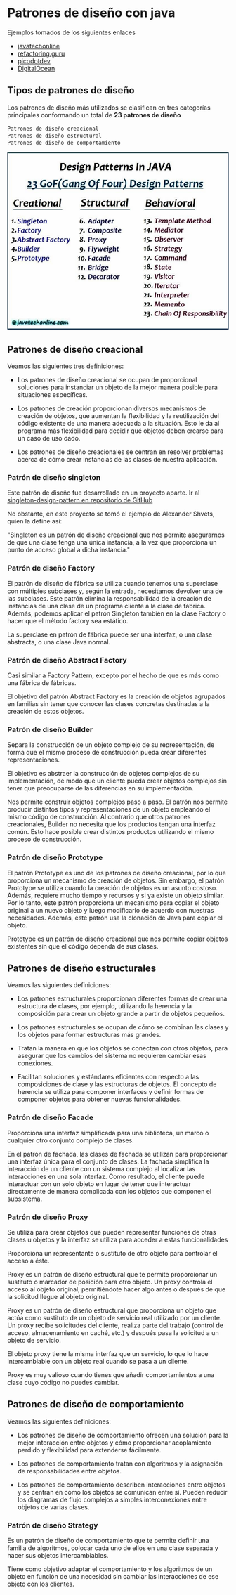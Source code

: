 # Patrones de diseño con java
Ejemplos tomados de los siguientes enlaces
- [javatechonline](https://javatechonline.com/java-design-patterns-java)
- [refactoring.guru](https://refactoring.guru/es/design-patterns/java)
- [picodotdev](https://picodotdev.github.io/blog-bitix/2015/09/ejemplo-del-patron-de-diseno-builder/)
- [DigitalOcean](https://www.digitalocean.com/community/tutorials/java-singleton-design-pattern-best-practices-examples)


## Tipos de patrones de diseño
Los patrones de diseño más utilizados se clasifican en tres categorías principales
conformando un total de **23 patrones de diseño**

```
Patrones de diseño creacional
Patrones de diseño estructural
Patrones de diseño de comportamiento
```

![](JavaDesingPatterns.jpg)

## Patrones de diseño creacional
Veamos las siguientes tres definiciones:

- Los patrones de diseño creacional se ocupan de proporcional soluciones para
  instanciar un objeto de la mejor manera posible para situaciones específicas.


- Los patrones de creación proporcionan diversos mecanismos de creación de objetos, 
  que aumentan la flexibilidad y la reutilización del código existente de una manera 
  adecuada a la situación. Esto le da al programa más flexibilidad para decidir qué 
  objetos deben crearse para un caso de uso dado.


- Los patrones de diseño creacionales se centran en resolver problemas acerca de cómo 
  crear instancias de las clases de nuestra aplicación.

### Patrón de diseño singleton
Este patrón de diseño fue desarrollado en un proyecto aparte. Ir al 
[singleton-design-pattern en repositorio de GitHub](https://github.com/magadiflo/singleton-design-pattern)

No obstante, en este proyecto se tomó el ejemplo de Alexander Shvets, quien la define así: 

"Singleton es un patrón de diseño creacional que nos permite asegurarnos de que una clase tenga
una única instancia, a la vez que proporciona un punto de acceso global a dicha instancia."

### Patrón de diseño Factory
El patrón de diseño de fábrica se utiliza cuando tenemos una superclase con múltiples 
subclases y, según la entrada, necesitamos devolver una de las subclases. 
Este patrón elimina la responsabilidad de la creación de instancias de una clase de un 
programa cliente a la clase de fábrica. Además, podemos aplicar el patrón Singleton también 
en la clase Factory o hacer que el método factory sea estático.

La superclase en patrón de fábrica puede ser una interfaz, o una clase abstracta, 
o una clase Java normal.

### Patrón de diseño Abstract Factory
Casi similar a Factory Pattern, excepto por el hecho de que es más como una fábrica de fábricas.

El objetivo del patrón Abstract Factory es la creación de objetos agrupados en familias
sin tener que conocer las clases concretas destinadas a la creación de estos objetos.

### Patrón de diseño Builder
Separa la construcción de un objeto complejo de su representación, de forma que el mismo proceso
de construcción pueda crear diferentes representaciones.

El objetivo es abstraer la construcción de objetos complejos de su implementación, de modo que un cliente
pueda crear objetos complejos sin tener que preocuparse de las diferencias en su implementación.

Nos permite construir objetos complejos paso a paso. El patrón nos permite producir distintos tipos y 
representaciones de un objeto empleando el mismo código de construcción.
Al contrario que otros patrones creacionales, Builder no necesita  que los productos tengan una interfaz
común. Esto hace posible crear distintos productos utilizando el mismo proceso de construcción.

### Patrón de diseño Prototype
El patrón Prototype es uno de los patrones de diseño creacional, por lo que proporciona un mecanismo de 
creación de objetos. Sin embargo, el patrón Prototype se utiliza cuando la creación de objetos es un 
asunto costoso. Además, requiere mucho tiempo y recursos y si ya existe un objeto similar. 
Por lo tanto, este patrón proporciona un mecanismo para copiar el objeto original a un nuevo objeto y 
luego modificarlo de acuerdo con nuestras necesidades. Además, este patrón usa la clonación de 
Java para copiar el objeto.

Prototype es un patrón de diseño creacional que nos permite copiar objetos existentes sin que el código
dependa de sus clases.

## Patrones de diseño estructurales
Veamos las siguientes definiciones:

- Los patrones estructurales proporcionan diferentes formas de crear una estructura de clases,
  por ejemplo, utilizando la herencia y la composición para crear un objeto grande a partir de objetos pequeños.

- Los patrones estructurales se ocupan de cómo se combinan las clases y los objetos para formar estructuras
  más grandes.

- Tratan la manera en que los objetos se conectan con otros objetos, para asegurar que los cambios del sistema 
  no requieren cambiar esas conexiones.

- Facilitan soluciones y estándares eficientes con respecto a las composiciones de clase y las estructuras de 
  objetos. El concepto de herencia se utiliza para componer interfaces y definir formas de componer objetos 
  para obtener nuevas funcionalidades.

### Patrón de diseño Facade
Proporciona una interfaz simplificada para una biblioteca, un marco o cualquier otro conjunto complejo de clases.

En el patrón de fachada, las clases de fachada se utilizan para proporcionar una interfaz única para el conjunto 
de clases. La fachada simplifica la interacción de un cliente con un sistema complejo al localizar las interacciones 
en una sola interfaz. Como resultado, el cliente puede interactuar con un solo objeto en lugar de tener que 
interactuar directamente de manera complicada con los objetos que componen el subsistema.

### Patrón de diseño Proxy
Se utiliza para crear objetos que pueden representar funciones de otras clases u objetos y la interfaz se 
utiliza para acceder a estas funcionalidades

Proporciona un representante o sustituto de otro objeto para controlar el acceso a éste.

Proxy es un patrón de diseño estructural que te permite proporcionar un sustituto o marcador de posición para
otro objeto. Un proxy controla el acceso al objeto original, permitiéndote hacer algo antes o después de que
la solicitud llegue al objeto original.

Proxy es un patrón de diseño estructural que proporciona un objeto que actúa como sustituto de un objeto de 
servicio real utilizado por un cliente. Un proxy recibe solicitudes del cliente, realiza parte del trabajo 
(control de acceso, almacenamiento en caché, etc.) y después pasa la solicitud a un objeto de servicio.

El objeto proxy tiene la misma interfaz que un servicio, lo que lo hace intercambiable con un objeto real 
cuando se pasa a un cliente.

Proxy es muy valioso cuando tienes que añadir comportamientos a una clase cuyo código no puedes cambiar.

## Patrones de diseño de comportamiento
Veamos las siguientes definiciones:

- Los patrones de diseño de comportamiento ofrecen una solución para la mejor interacción entre objetos y 
  cómo proporcionar acoplamiento perdido y flexibilidad para extenderse fácilmente.

- Los patrones de comportamiento tratan con algoritmos y la asignación de responsabilidades entre objetos.

- Los patrones de comportamiento describen interacciones entre objetos y se centran en cómo los objetos se 
  comunican entre sí. Pueden reducir los diagramas de flujo complejos a simples interconexiones entre objetos 
  de varias clases.

### Patrón de diseño Strategy
Es un patrón de diseño de comportamiento que te permite definir una familia de algoritmos, colocar cada uno 
de ellos en una clase separada y hacer sus objetos intercambiables.

Tiene como objetivo adaptar el comportamiento y los algoritmos de un objeto en función de una necesidad
sin cambiar las interacciones de ese objeto con los clientes.